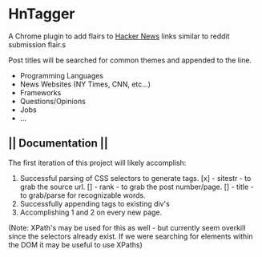# HnTagger

A Chrome plugin to add flairs to [Hacker News](http://www.hackernews.org/) 
links similar to reddit submission flair.s

Post titles will be searched for common themes and appended to the line.
* Programming Languages 
* News Websites (NY Times, CNN, etc...)
* Frameworks 
* Questions/Opinions 
* Jobs
* ...

## || Documentation ||
The first iteration of this project will likely accomplish:

1. Successful parsing of CSS selectors to generate tags.
 [x] - sitestr - to grab the source url.
 [] - rank  - to grab the post number/page.
 [] - title - to grab/parse for recognizable words.
2. Successfully appending tags to existing div's
3. Accomplishing 1 and 2 on every new page.

(Note: XPath's may be used for this as well - but currently seem overkill since
the selectors already exist.  If we were searching for elements within the DOM
it may be useful to use XPaths)
